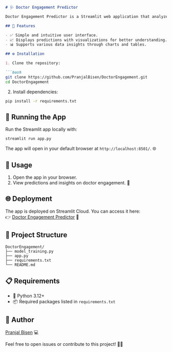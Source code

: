 ```markdown
# 🩺 Doctor Engagement Predictor

Doctor Engagement Predictor is a Streamlit web application that analyzes doctor engagement levels using machine learning. The app takes input data and predicts the engagement level of doctors based on various factors. 📊

## 🌟 Features

- ✅ Simple and intuitive user interface.  
- 📈 Displays predictions with visualizations for better understanding.  
- 📊 Supports various data insights through charts and tables.  

## ⚙️ Installation

1. Clone the repository:  

```bash
git clone https://github.com/PranjalBisen/DoctorEngagement.git
cd DoctorEngagement
```

2. Install dependencies:  

```bash
pip install -r requirements.txt
```

## 🚀 Running the App

Run the Streamlit app locally with:  

```bash
streamlit run app.py
```

The app will open in your default browser at `http://localhost:8501/`. 🌐  

## 📌 Usage

1. Open the app in your browser.  
2. View predictions and insights on doctor engagement. 📌  

## 🌐 Deployment

The app is deployed on Streamlit Cloud. You can access it here:  
👉 [Doctor Engagement Predictor](https://doctorengagement-9abaq3ddfcutdnbx87jz77.streamlit.app/) 🚀  

## 📁 Project Structure

```
DoctorEngagement/
├── model_training.py
├── app.py
├── requirements.txt
└── README.md
```

## 📋 Requirements

- 🐍 Python 3.12+  
- 📦 Required packages listed in `requirements.txt`  

## 👤 Author

[Pranjal Bisen](https://github.com/PranjalBisen) 💻  

Feel free to open issues or contribute to this project! 🚀✨  
